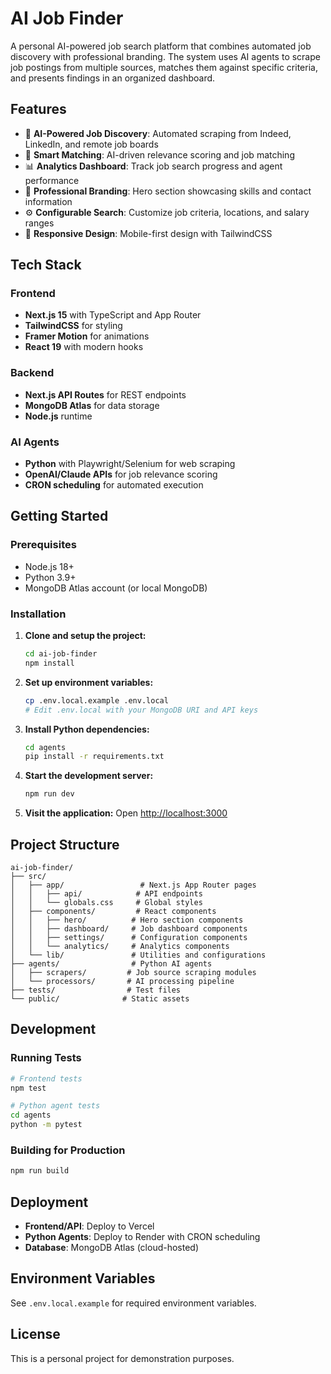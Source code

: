 # AI Job Finder

A personal AI-powered job search platform that combines automated job discovery with professional branding. The system uses AI agents to scrape job postings from multiple sources, matches them against specific criteria, and presents findings in an organized dashboard.

## Features

- 🤖 **AI-Powered Job Discovery**: Automated scraping from Indeed, LinkedIn, and remote job boards
- 🎯 **Smart Matching**: AI-driven relevance scoring and job matching
- 📊 **Analytics Dashboard**: Track job search progress and agent performance
- 🎨 **Professional Branding**: Hero section showcasing skills and contact information
- ⚙️ **Configurable Search**: Customize job criteria, locations, and salary ranges
- 📱 **Responsive Design**: Mobile-first design with TailwindCSS

## Tech Stack

### Frontend
- **Next.js 15** with TypeScript and App Router
- **TailwindCSS** for styling
- **Framer Motion** for animations
- **React 19** with modern hooks

### Backend
- **Next.js API Routes** for REST endpoints
- **MongoDB Atlas** for data storage
- **Node.js** runtime

### AI Agents
- **Python** with Playwright/Selenium for web scraping
- **OpenAI/Claude APIs** for job relevance scoring
- **CRON scheduling** for automated execution

## Getting Started

### Prerequisites
- Node.js 18+ 
- Python 3.9+
- MongoDB Atlas account (or local MongoDB)

### Installation

1. **Clone and setup the project:**
   ```bash
   cd ai-job-finder
   npm install
   ```

2. **Set up environment variables:**
   ```bash
   cp .env.local.example .env.local
   # Edit .env.local with your MongoDB URI and API keys
   ```

3. **Install Python dependencies:**
   ```bash
   cd agents
   pip install -r requirements.txt
   ```

4. **Start the development server:**
   ```bash
   npm run dev
   ```

5. **Visit the application:**
   Open [http://localhost:3000](http://localhost:3000)

## Project Structure

```
ai-job-finder/
├── src/
│   ├── app/                 # Next.js App Router pages
│   │   ├── api/            # API endpoints
│   │   └── globals.css     # Global styles
│   ├── components/         # React components
│   │   ├── hero/          # Hero section components
│   │   ├── dashboard/     # Job dashboard components
│   │   ├── settings/      # Configuration components
│   │   └── analytics/     # Analytics components
│   └── lib/               # Utilities and configurations
├── agents/                # Python AI agents
│   ├── scrapers/         # Job source scraping modules
│   └── processors/       # AI processing pipeline
├── tests/                # Test files
└── public/              # Static assets
```

## Development

### Running Tests
```bash
# Frontend tests
npm test

# Python agent tests
cd agents
python -m pytest
```

### Building for Production
```bash
npm run build
```

## Deployment

- **Frontend/API**: Deploy to Vercel
- **Python Agents**: Deploy to Render with CRON scheduling
- **Database**: MongoDB Atlas (cloud-hosted)

## Environment Variables

See `.env.local.example` for required environment variables.

## License

This is a personal project for demonstration purposes.